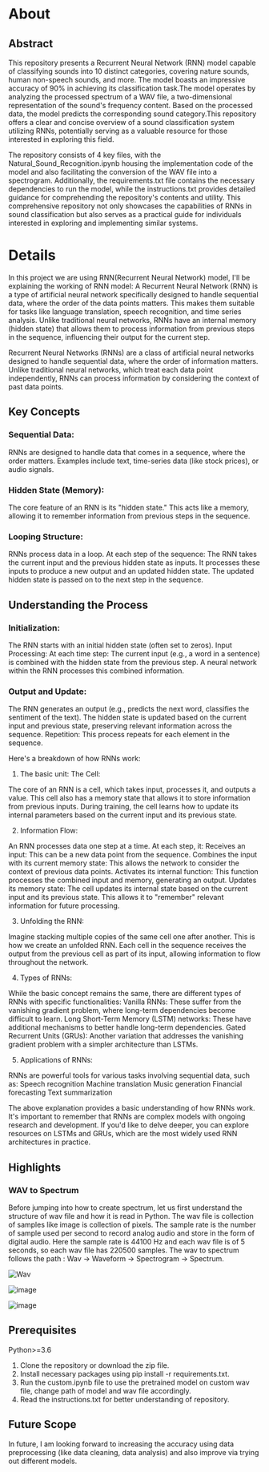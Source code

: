 # About
## Abstract
This repository presents a Recurrent Neural Network (RNN) model capable of classifying sounds into 10 distinct categories, covering nature sounds, human non-speech sounds, and more. The model boasts an impressive accuracy of 90% in achieving its classification task.The model operates by analyzing the processed spectrum of a WAV file, a two-dimensional representation of the sound's frequency content. Based on the processed data, the model predicts the corresponding sound category.This repository offers a clear and concise overview of a sound classification system utilizing RNNs, potentially serving as a valuable resource for those interested in exploring this field.


The repository consists of 4 key files, with the Natural_Sound_Recognition.ipynb housing the implementation code of the model and also facilitating the conversion of the WAV file into a spectrogram. Additionally, the requirements.txt file contains the necessary dependencies to run the model, while the instructions.txt provides detailed guidance for comprehending the repository's contents and utility. This comprehensive repository not only showcases the capabilities of RNNs in sound classification but also serves as a practical guide for individuals interested in exploring and implementing similar systems.

# Details
In this project we are using RNN(Recurrent Neural Network) model, I'll be explaining the working of RNN model:
A Recurrent Neural Network (RNN) is a type of artificial neural network specifically designed to handle sequential data, where the order of the data points matters. This makes them suitable for tasks like language translation, speech recognition, and time series analysis. Unlike traditional neural networks, RNNs have an internal memory (hidden state) that allows them to process information from previous steps in the sequence, influencing their output for the current step.


Recurrent Neural Networks (RNNs) are a class of artificial neural networks designed to handle sequential data, where the order of information matters. Unlike traditional neural networks, which treat each data point independently, RNNs can process information by considering the context of past data points.

## Key Concepts

### Sequential Data: 
RNNs are designed to handle data that comes in a sequence, where the order matters. Examples include text, time-series data (like stock prices), or audio signals.

### Hidden State (Memory): 
The core feature of an RNN is its "hidden state." This acts like a memory, allowing it to remember information from previous steps in the sequence.

### Looping Structure: 
RNNs process data in a loop. At each step of the sequence:
The RNN takes the current input and the previous hidden state as inputs.
It processes these inputs to produce a new output and an updated hidden state.
The updated hidden state is passed on to the next step in the sequence.

## Understanding the Process

### Initialization: 
The RNN starts with an initial hidden state (often set to zeros).
Input Processing: At each time step:
The current input (e.g., a word in a sentence) is combined with the hidden state from the previous step.
A neural network within the RNN processes this combined information.

### Output and Update:
The RNN generates an output (e.g., predicts the next word, classifies the sentiment of the text).
The hidden state is updated based on the current input and previous state, preserving relevant information across the sequence.
Repetition: This process repeats for each element in the sequence.

Here's a breakdown of how RNNs work:

1. The basic unit: The Cell:

The core of an RNN is a cell, which takes input, processes it, and outputs a value. This cell also has a memory state that allows it to store information from previous inputs.
During training, the cell learns how to update its internal parameters based on the current input and its previous state.

2. Information Flow:

An RNN processes data one step at a time. At each step, it:
Receives an input: This can be a new data point from the sequence.
Combines the input with its current memory state: This allows the network to consider the context of previous data points.
Activates its internal function: This function processes the combined input and memory, generating an output.
Updates its memory state: The cell updates its internal state based on the current input and its previous state. This allows it to "remember" relevant information for future processing.

3. Unfolding the RNN:

Imagine stacking multiple copies of the same cell one after another. This is how we create an unfolded RNN.
Each cell in the sequence receives the output from the previous cell as part of its input, allowing information to flow throughout the network.

4. Types of RNNs:

While the basic concept remains the same, there are different types of RNNs with specific functionalities:
Vanilla RNNs: These suffer from the vanishing gradient problem, where long-term dependencies become difficult to learn.
Long Short-Term Memory (LSTM) networks: These have additional mechanisms to better handle long-term dependencies.
Gated Recurrent Units (GRUs): Another variation that addresses the vanishing gradient problem with a simpler architecture than LSTMs.

5. Applications of RNNs:

RNNs are powerful tools for various tasks involving sequential data, such as:
Speech recognition
Machine translation
Music generation
Financial forecasting
Text summarization

The above explanation provides a basic understanding of how RNNs work. It's important to remember that RNNs are complex models with ongoing research and development. If you'd like to delve deeper, you can explore resources on LSTMs and GRUs, which are the most widely used RNN architectures in practice.


## Highlights

### WAV to Spectrum
Before jumping into how to create spectrum, let us first understand the structure of wav file and how it is read in Python. The wav file is collection of samples like image is collection of pixels. The sample rate is the number of sample used per second to record analog audio and store in the form of digital audio. Here the sample rate is 44100 Hz and each wav file is of 5 seconds, so each wav file has 220500 samples. The wav to spectrum follows the path : Wav -> Waveform -> Spectrogram -> Spectrum.

![Wav](https://github.com/Akash8292/Natural_Sound_Recognition/assets/98084760/7d093421-0a8e-489c-9c12-b8392fd01f78)

![image](https://github.com/Akash8292/Natural_Sound_Recognition/assets/98084760/46086bb3-4288-4a44-8fad-0dc805eb23e4)

![image](https://github.com/Akash8292/Natural_Sound_Recognition/assets/98084760/902fd2ee-0ed0-4856-9d42-eb9cd493e0e2)


## Prerequisites

Python>=3.6

1. Clone the repository or download the zip file.
2. Install necessary packages using pip install -r requirements.txt.
3. Run the custom.ipynb file to use the pretrained model on custom wav file, change path of model and wav file accordingly.
4. Read the instructions.txt for better understanding of repository.

## Future Scope

In future, I am looking forward to increasing the accuracy using data preprocessing (like data cleaning, data analysis) and also improve via trying out different models.

